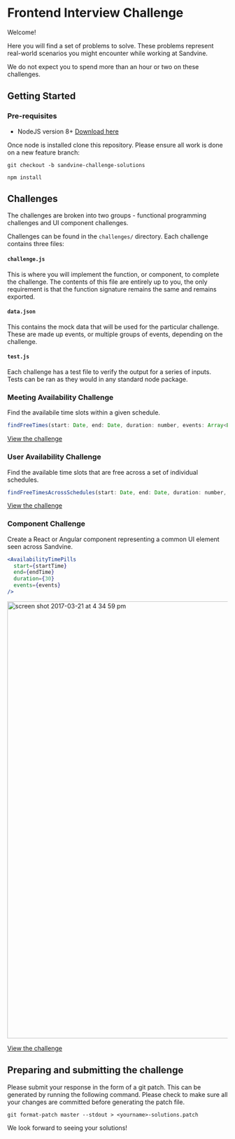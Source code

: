 # Frontend Interview Challenge

Welcome!

Here you will find a set of problems to solve. These problems represent real-world scenarios you might encounter while working at Sandvine.

We do not expect you to spend more than an hour or two on these challenges.

## Getting Started

### Pre-requisites

- NodeJS version 8+ [Download here](https://nodejs.org/en/)

Once node is installed clone this repository. Please ensure all work is done on a new feature branch:
```
git checkout -b sandvine-challenge-solutions
```

```
npm install
```

## Challenges

The challenges are broken into two groups - functional programming challenges and UI component challenges.

Challenges can be found in the `challenges/` directory. Each challenge contains three files:

#### `challenge.js`

This is where you will implement the function, or component, to complete the challenge. The contents of this file are entirely up to you, the only requirement is that the function signature remains the same and remains exported.

#### `data.json`

This contains the mock data that will be used for the particular challenge. These are made up events, or multiple groups of events, depending on the challenge.

#### `test.js`

Each challenge has a test file to verify the output for a series of inputs. Tests can be ran as they would in any standard node package.

### Meeting Availability Challenge

Find the availabile time slots within a given schedule.

```js
findFreeTimes(start: Date, end: Date, duration: number, events: Array<Event>)
```

[View the challenge](https://github.com/jean1880/frontend-interview-challenge/tree/master/challenges/1.%20Meeting%20Availability)

### User Availability Challenge

Find the available time slots that are free across a set of individual schedules.

```js
findFreeTimesAcrossSchedules(start: Date, end: Date, duration: number, schedules: Array<Array<Event>>)
```

[View the challenge](https://github.com/jean1880/frontend-interview-challenge/tree/master/challenges/2.%20User%20Availability)

### Component Challenge

Create a React or Angular component representing a common UI element seen across Sandvine.

```jsx
<AvailabilityTimePills
  start={startTime}
  end={endTime}
  duration={30}
  events={events}
/>
```

<img width="1000" alt="screen shot 2017-03-21 at 4 34 59 pm" src="https://cloud.githubusercontent.com/assets/656630/24169546/5e2610b6-0e54-11e7-87cd-0b70744dc269.png">


[View the challenge](https://github.com/jean1880/frontend-interview-challenge/tree/master/challenges/3.%20React%20Components)

## Preparing and submitting the challenge

Please submit your response in the form of a git patch. This can be generated by running the following command. Please check to make sure all your changes are committed before generating the patch file.

```
git format-patch master --stdout > <yourname>-solutions.patch
```

We look forward to seeing your solutions!
